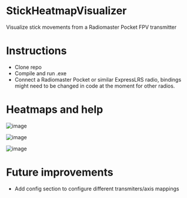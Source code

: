 # StickHeatmapVisualizer
Visualize stick movements from a Radiomaster Pocket FPV transmitter

# Instructions
- Clone repo
- Compile and run .exe
- Connect a Radiomaster Pocket or similar ExpressLRS radio, bindings might need to be changed in code at the moment for other radios.

# Heatmaps and help

![image](https://github.com/user-attachments/assets/8a1c217f-e905-49b3-8c30-f5ee6043e953)

![image](https://github.com/user-attachments/assets/376cd98a-61de-4f59-9b20-a591205010cd)

![image](https://github.com/user-attachments/assets/9b4b8294-2796-4b3f-b2e8-6b4fbaa5c4af)

# Future improvements
- Add config section to configure different transmiters/axis mappings
